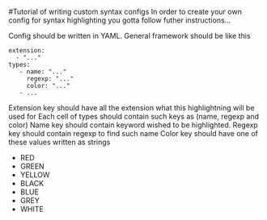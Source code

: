 #Tutorial of writing custom syntax configs
In order to create your own config for syntax highlighting
you gotta follow futher instructions...

Config should be written in YAML. General framework should be like this

```
extension: 
  - "..."
types:
   - name: "..."
     regexp: "..."
     color: "..."
   - ...
```
Extension key should have all the extension what this highlightning will be used for
Each cell of types should contain such keys as (name, regexp and color)
Name key should contain keyword wished to be highlighted.
Regexp key should contain regexp to find such name
Color key should have one of these values written as strings
 - RED
 - GREEN
 - YELLOW
 - BLACK
 - BLUE
 - GREY
 - WHITE